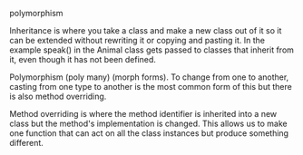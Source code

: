 polymorphism 

Inheritance is where you take a class and make a new class out of it so it can be extended without rewriting it or copying and pasting it. In the example speak() in the Animal class gets passed to classes that inherit from it, even though it has not been defined.
 
 Polymorphism (poly many) (morph forms). To change from one to another, casting from one type to another is the most common form of this but there is also method overriding. 
 
 Method overriding is where the method identifier is inherited into a new class but the method's implementation is changed. This allows us to make one function that can act on all the class instances but produce something different.

 
